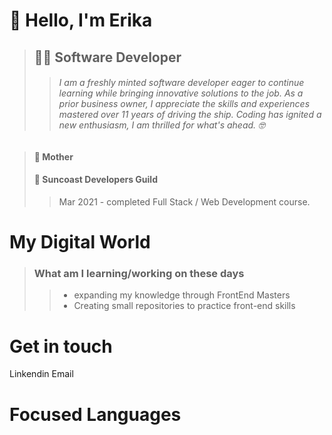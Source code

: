 # :wave: Hello, I'm Erika 
> ## :woman_technologist: **Software Developer**  
>> ###### I am a freshly minted software developer eager to continue learning while bringing innovative solutions to the job. As a prior business owner, I appreciate the skills and experiences mastered over 11 years of driving the ship. Coding has ignited a new enthusiasm, I am thrilled for what's ahead. :nerd_face:

> #### :woman: Mother 
> #### :school: Suncoast Developers Guild
>>Mar 2021 - completed Full Stack / Web Development course.

# **My Digital World** 
>
>### What am I learning/working on these days
>> - expanding my knowledge through FrontEnd Masters
>> - Creating small repositories to practice front-end skills

# **Get in touch**
Linkendin
Email

# **Focused Languages**


